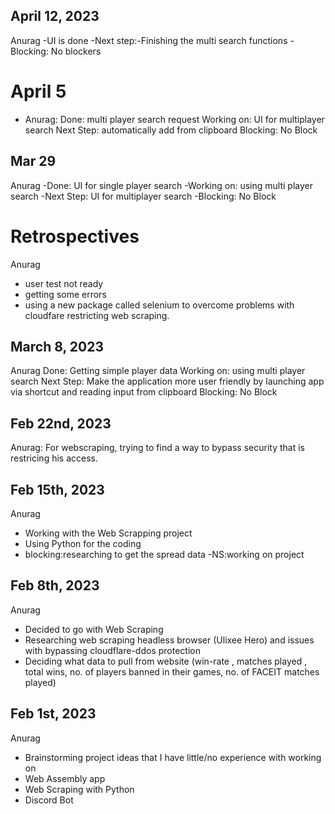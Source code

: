 ## April 12, 2023

Anurag
-UI is done
-Next step:-Finishing the multi search functions
-Blocking: No blockers


# April 5

- Anurag: Done: multi player search request
Working on: UI for multiplayer search
Next Step: automatically add from clipboard
Blocking: No Block 



## Mar 29

Anurag
-Done: UI for single player search
-Working on: using multi player search 
-Next Step: UI for multiplayer search
-Blocking: No Block


# Retrospectives

Anurag

- user test not ready
- getting some errors
- using a new package called selenium to overcome problems with cloudfare restricting web scraping.


## March 8, 2023

Anurag
Done: Getting simple player data
Working on: using multi player search
Next Step: Make the application more user friendly by launching app via shortcut and reading input from clipboard
Blocking: No Block

## Feb 22nd, 2023

Anurag: For webscraping, trying to find a way to bypass security that is restricing his access.

## Feb 15th, 2023

Anurag 
- Working with the Web Scrapping project 
- Using Python for the coding 
- blocking:researching to get the spread data -NS:working on project

## Feb 8th, 2023

Anurag

- Decided to go with Web Scraping
- Researching web scraping headless browser (Ulixee Hero) and issues with bypassing cloudflare-ddos protection
- Deciding what data to pull from website (win-rate , matches played , total wins, no. of players banned in their games, no. of FACEIT matches 
played)

## Feb 1st, 2023

Anurag
- Brainstorming project ideas that I have little/no experience with working on
- Web Assembly app 
- Web Scraping with Python
- Discord Bot
